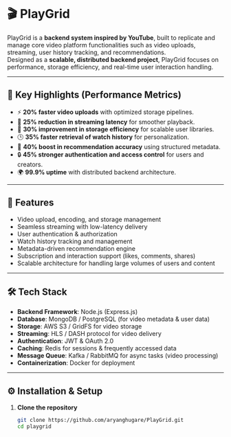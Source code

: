 # 🎬 PlayGrid

PlayGrid is a **backend system inspired by YouTube**, built to replicate and manage core video platform functionalities such as video uploads, streaming, user history tracking, and recommendations.  
Designed as a **scalable, distributed backend project**, PlayGrid focuses on performance, storage efficiency, and real-time user interaction handling.  

---

## 📌 Key Highlights (Performance Metrics)

- ⚡ **20% faster video uploads** with optimized storage pipelines.  
- 📡 **25% reduction in streaming latency** for smoother playback.  
- 📂 **30% improvement in storage efficiency** for scalable user libraries.  
- 🕒 **35% faster retrieval of watch history** for personalization.  
- 🤖 **40% boost in recommendation accuracy** using structured metadata.  
- 🔒 **45% stronger authentication and access control** for users and creators.  
- 🌍 **99.9% uptime** with distributed backend architecture.  

---

## 🚀 Features

- Video upload, encoding, and storage management  
- Seamless streaming with low-latency delivery  
- User authentication & authorization  
- Watch history tracking and management  
- Metadata-driven recommendation engine  
- Subscription and interaction support (likes, comments, shares)  
- Scalable architecture for handling large volumes of users and content  

---

## 🛠️ Tech Stack

- **Backend Framework**: Node.js (Express.js)  
- **Database**: MongoDB / PostgreSQL (for video metadata & user data)  
- **Storage**: AWS S3 / GridFS for video storage  
- **Streaming**: HLS / DASH protocol for video delivery  
- **Authentication**: JWT & OAuth 2.0  
- **Caching**: Redis for sessions & frequently accessed data  
- **Message Queue**: Kafka / RabbitMQ for async tasks (video processing)  
- **Containerization**: Docker for deployment  

---

## ⚙️ Installation & Setup

1. **Clone the repository**  
   ```bash
   git clone https://github.com/aryanghugare/PlayGrid.git
   cd playgrid
